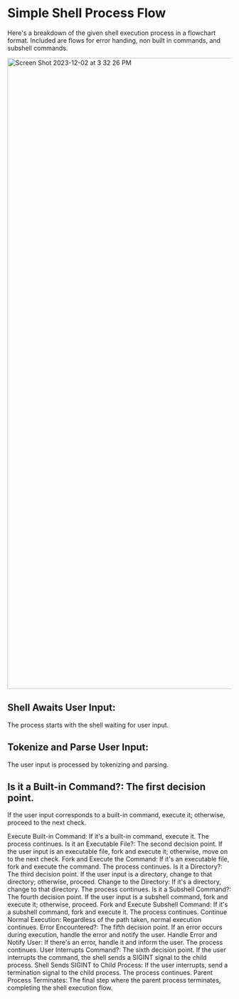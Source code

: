# Simple Shell Process Flow
Here's a breakdown of the given shell execution process in a flowchart format. Included are flows for error handing, non built in commands, and subshell commands. 

<img width="1417" alt="Screen Shot 2023-12-02 at 3 32 26 PM" src="https://github.com/manningstinson/holbertonschool-simple_shell/assets/104523090/376d3a32-bbf8-479d-948e-017701f6a812">

## Shell Awaits User Input: 
The process starts with the shell waiting for user input. <br>

## Tokenize and Parse User Input: 
The user input is processed by tokenizing and parsing. <br>

## Is it a Built-in Command?: The first decision point. 
If the user input corresponds to a built-in command, execute it; otherwise, proceed to the next check. <br>

Execute Built-in Command: If it's a built-in command, execute it. The process continues.
Is it an Executable File?: The second decision point. If the user input is an executable file, fork and execute it; otherwise, move on to the next check.
Fork and Execute the Command: If it's an executable file, fork and execute the command. The process continues.
Is it a Directory?: The third decision point. If the user input is a directory, change to that directory; otherwise, proceed.
Change to the Directory: If it's a directory, change to that directory. The process continues.
Is it a Subshell Command?: The fourth decision point. If the user input is a subshell command, fork and execute it; otherwise, proceed.
Fork and Execute Subshell Command: If it's a subshell command, fork and execute it. The process continues.
Continue Normal Execution: Regardless of the path taken, normal execution continues.
Error Encountered?: The fifth decision point. If an error occurs during execution, handle the error and notify the user.
Handle Error and Notify User: If there's an error, handle it and inform the user. The process continues.
User Interrupts Command?: The sixth decision point. If the user interrupts the command, the shell sends a SIGINT signal to the child process.
Shell Sends SIGINT to Child Process: If the user interrupts, send a termination signal to the child process. The process continues.
Parent Process Terminates: The final step where the parent process terminates, completing the shell execution flow.
